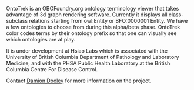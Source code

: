 OntoTrek is an OBOFoundry.org ontology terminology viewer that takes advantage of 3d graph rendering software. Currently it displays all class-subclass relations starting from owl:Entity or BFO:0000001 Entity. We have a few ontologies to choose from during this alpha/beta phase. OntoTrek color codes terms by their ontology prefix so that one can visually see which ontologies are at play.

It is under development at Hsiao Labs which is associated with the University of British Columbia Department of Pathology and Laboratory Medicine, and with the PHSA Public Health Laboratory at the British Columbia Centre For Disease Control.

Contact [Damion Dooley](mailto:damion.dooley@bccdc.ca) for more information on the project.